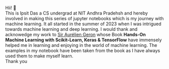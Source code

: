 Hii! 👋\
This is Ipsit Das a CS undergrad at NIT Andhra Pradehsh and hereby involved in making this series of jupyter notebooks which is my journey with machine learning. It all started in the summer of 2023 when I was intrigued towards machine learning and deep learning. I would thank and acknowedge my work to [Sir Aurélien Geron](https://github.com/ageron) whose Book **Hands-On  Machine Learning  with Scikit-Learn,  Keras & TensorFlow** have immensely helped me in learning and enjoying in the world of machine learning. The examples in my notebook have been taken from the book as I have always used them to make myself learn.\
Thank you 

